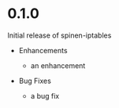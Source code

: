 # 0.1.0

Initial release of spinen-iptables

* Enhancements
  * an enhancement

* Bug Fixes
  * a bug fix
